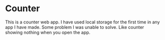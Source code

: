 # Counter
This is a counter web app. I have used local storage for the first time in any app I have made. Some problem I was unable to solve. Like counter showing nothing when you open the app. 
